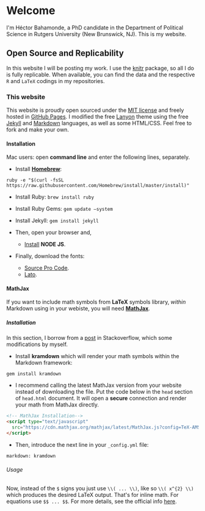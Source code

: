 # Welcome

<p class="lead">
I'm Héctor Bahamonde, a PhD candidate in the Department of Political Science in Rutgers University (New Brunswick, NJ). This is my website.
</p>


## Open Source and Replicability

In this website I will be posting my work. I use the [knitr](http://yihui.name/knitr/) package, so all I do is fully replicable. When available, you can find the data and the respective `R` and `LaTeX` codings in my repositories.

### This website
This website is proudly open sourced under the [MIT license](https://github.com/hbahamonde/hbahamonde.github.io/blob/master/LICENSE.md) and freely hosted in [GitHub Pages](https://pages.github.com). I modified the free [Lanyon](http://lanyon.getpoole.com) theme using the free [Jekyll](jekyllrb.com) and [Markdown](http://daringfireball.net/projects/markdown/) languages, as well as some HTML/CSS. Feel free to fork and make your own. 

#### Installation

Mac users: open **command line** and enter the following lines, separately.

* Install **[Homebrew](http://brew.sh)**: 

```
ruby -e "$(curl -fsSL https://raw.githubusercontent.com/Homebrew/install/master/install)"
```

* Install Ruby: `brew install ruby`
* Install Ruby Gems: `gem update —system`
* Install Jekyll: `gem install jekyll`

* Then, open your browser and,

	* [Install](https://nodejs.org) **NODE JS**.

* Finally, download the fonts:

	* [Source Pro Code](https://www.google.com/fonts/download?kit=5CnRSlG29fo96WRM6evqx3XmVIqD4Rma_X5NukQ7EX0).
	* [Lato](https://www.google.com/fonts/download?kit=NdjKCQMCiQM2g3qf94rrwQ).

#### MathJax

If you want to include math symbols from **LaTeX** symbols library, *within* Markdown using in your webiste, you will need **[MathJax](https://www.mathjax.org)**.

##### Installation

In this section, I borrow from a [post](http://stackoverflow.com/questions/10987992/using-mathjax-with-jekyll) in Stackoverflow, which some modifications by myself.

* Install **kramdown** which will render your math symbols within the Markdown framework: 

```
gem install kramdown
```

* I recommend calling the latest MathJax version from your website instead of downloading the file. Put the code below in the `head` section of `head.html` document. It will open a **secure** connection and render your math from MathJax directly.

```html
<!-- MathJax Installation-->
<script type="text/javascript"
  src="https://cdn.mathjax.org/mathjax/latest/MathJax.js?config=TeX-AMS-MML_HTMLorMML">
</script>
```

* Then, introduce the next line in your `_config.yml` file: 

```
markdown: kramdown
```

###### Usage
Now, instead of the `$` signs you just use `\\( ... \\)`, like so `\\( x^{2} \\)` which produces the desired LaTeX output. That's for inline math. For equations use ``$$ ... $$``. For more details, see the official info [here](http://docs.mathjax.org/en/latest/tex.html#supported-latex-commands).








